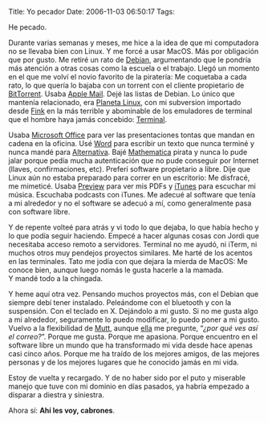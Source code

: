 Title: Yo pecador
Date: 2006-11-03 06:50:17
Tags: 

<p>He pecado.</p>

<p>Durante varias semanas y meses, me hice a la idea de que mi computadora no se llevaba bien con Linux. Y me forcé a usar MacOS. Más por obligación que por gusto. Me retiré un rato de <a target="_blank" href="http://www.debian.org">Debian</a>, argumentando que le pondría más atención a otras cosas como la escuela o el trabajo. Llegó un momento en el que me volví el novio favorito de la piratería: Me coquetaba a cada rato, lo que quería lo bajaba con un torrent con el cliente propietario de <a target="_blank" href="http://www.bittorrent.com/">BitTorrent</a>. Usaba <a target="_blank" href="http://www.apple.com/macosx/features/mail/">Apple Mail</a>. Dejé las listas de Debian. Lo único que mantenía relacionado, era <a target="_blank" href="http://www.planetalinux.org/">Planeta Linux</a>, con mi subversion importado desde <a target="_blank" href="http://fink.sf.net">Fink</a> en la más terrible y abominable de los emuladores de terminal que el hombre haya jamás concebido: <a target="_blank" href="http://www.apple.com/macosx/features/unix/">Terminal</a>.</p>

<p>Usaba <a target="_blank" href="http://www.microsoft.com/mac/products/office2004/">Microsoft Office</a> para ver las presentaciones tontas que mandan en cadena en la oficina. Usé <a target="_blank" href="http://www.microsoft.com/mac/products/word2004/word2004.aspx?pid=word2004">Word</a> para escribir un texto que nunca terminé y nunca mandé para <a target="_blank" href="http://www.alternativa.org.mx">Alternativa</a>. Bajé <a target="_blank" href="http://www.wolfram.com/products/mathematica/index.html">Mathematica</a> pirata y nunca lo pude jalar porque pedía mucha autenticación que no pude conseguir por Internet (llaves, confirmaciones, etc). Preferí software propietario a libre. Dije que Linux aún no estaba preparado para correr en un escritorio: Me disfracé, me mimeticé. Usaba <a target="_blank" href="http://www.apple.com/macosx/features/pdf/">Preview</a> para ver mis PDFs y <a target="_blank" href="http://www.apple.com/itunes/">iTunes</a> para escuchar mi música. Escuchaba podcasts con iTunes. Me adecué al software que tenía a mi alrededor y no el software se adecuó a mí, como generalmente pasa con software libre.</p>

<p>Y de repente volteé para atrás y vi todo lo que dejaba, lo que había hecho y lo que podía seguir haciendo. Empecé a hacer algunas cosas con Jordi que necesitaba acceso remoto a servidores. Terminal no me ayudó, ni iTerm, ni muchos otros muy pendejos proyectos similares. Me harté de los acentos en las terminales. Tato me jodía con que dejara la mierda de MacOS: Me conoce bien, aunque luego nomás le gusta hacerle a la mamada.<br/>
Y mandé todo a la chingada.</p>

<p>Y heme aquí otra vez. Pensando muchos proyectos más, con el Debian que siempre debí tener instalado. Peleándome con el bluetooth y con la suspensión. Con el teclado en X. Dejándolo a mi gusto. Si no me gusta algo a mi alrededor, seguramente lo puedo modificar, lo puedo poner a mi gusto. Vuelvo a la flexibilidad de <a target="_blank" href="http://www.mutt.org">Mutt</a>, aunque <a target="_blank" href="http://www.maggit.com.mx">ella</a> me pregunte, &#8220;<em>¿por qué ves así el correo?</em>&#8221;. Porque me gusta. Porque me apasiona. Porque encuentro en el software libre un mundo que ha transformado mi vida desde hace apenas casi cinco años. Porque me ha traído de los mejores amigos, de las mejores personas y de los mejores lugares que he conocido jamás en mi vida.</p>

<p>Estoy de vuelta y recargado. Y de no haber sido por el puto y miserable manejo que tuve con mi dominio en días pasados, ya habría empezado a disparar a diestra y siniestra.</p>

<p>Ahora sí: <strong>Ahí les voy, cabrones</strong>.</p>
